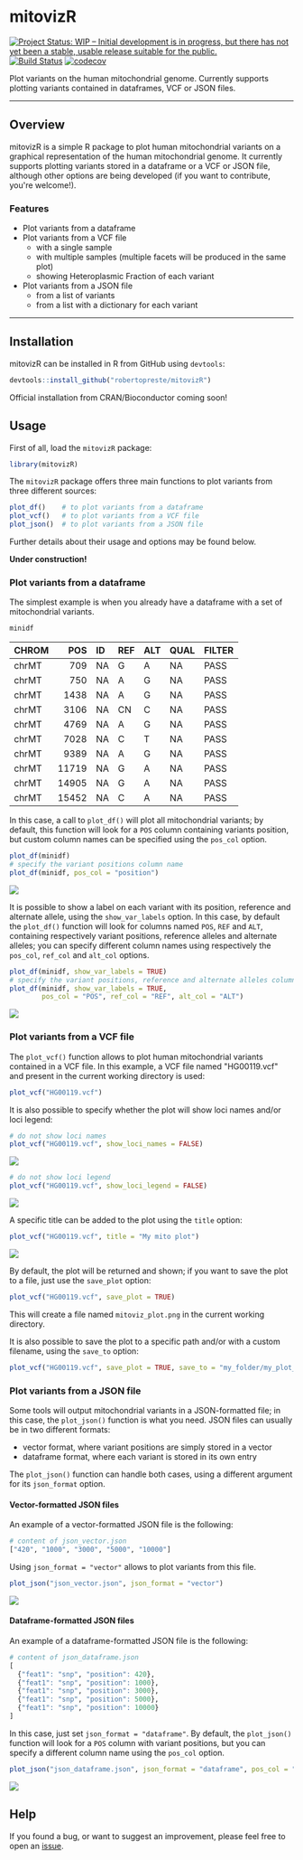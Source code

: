 
mitovizR
========

[![Project Status: WIP – Initial development is in progress, but there has not yet been a stable, usable release suitable for the public.](https://www.repostatus.org/badges/latest/wip.svg)](https://www.repostatus.org/#wip) [![Build Status](https://travis-ci.com/robertopreste/mitovizR.svg?branch=master)](https://travis-ci.com/robertopreste/mitovizR) [![codecov](https://codecov.io/gh/robertopreste/mitovizR/branch/master/graph/badge.svg)](https://codecov.io/gh/robertopreste/mitovizR)

Plot variants on the human mitochondrial genome. Currently supports plotting variants contained in dataframes, VCF or JSON files.

------------------------------------------------------------------------

Overview
--------

mitovizR is a simple R package to plot human mitochondrial variants on a graphical representation of the human mitochondrial genome. It currently supports plotting variants stored in a dataframe or a VCF or JSON file, although other options are being developed (if you want to contribute, you're welcome!).

### Features

-   Plot variants from a dataframe
-   Plot variants from a VCF file
    -   with a single sample
    -   with multiple samples (multiple facets will be produced in the same plot)
    -   showing Heteroplasmic Fraction of each variant
-   Plot variants from a JSON file
    -   from a list of variants
    -   from a list with a dictionary for each variant

------------------------------------------------------------------------

Installation
------------

mitovizR can be installed in R from GitHub using `devtools`:

``` r
devtools::install_github("robertopreste/mitovizR")
```

Official installation from CRAN/Bioconductor coming soon!

Usage
-----

First of all, load the `mitovizR` package:

``` r
library(mitovizR)
```

The `mitovizR` package offers three main functions to plot variants from three different sources:

``` r
plot_df()    # to plot variants from a dataframe 
plot_vcf()   # to plot variants from a VCF file 
plot_json()  # to plot variants from a JSON file 
```

Further details about their usage and options may be found below.

**Under construction!**

### Plot variants from a dataframe

The simplest example is when you already have a dataframe with a set of mitochondrial variants.

``` r
minidf 
```

| CHROM |    POS| ID  | REF | ALT | QUAL | FILTER |
|:------|------:|:----|:----|:----|:-----|:-------|
| chrMT |    709| NA  | G   | A   | NA   | PASS   |
| chrMT |    750| NA  | A   | G   | NA   | PASS   |
| chrMT |   1438| NA  | A   | G   | NA   | PASS   |
| chrMT |   3106| NA  | CN  | C   | NA   | PASS   |
| chrMT |   4769| NA  | A   | G   | NA   | PASS   |
| chrMT |   7028| NA  | C   | T   | NA   | PASS   |
| chrMT |   9389| NA  | A   | G   | NA   | PASS   |
| chrMT |  11719| NA  | G   | A   | NA   | PASS   |
| chrMT |  14905| NA  | G   | A   | NA   | PASS   |
| chrMT |  15452| NA  | C   | A   | NA   | PASS   |

In this case, a call to `plot_df()` will plot all mitochondrial variants; by default, this function will look for a `POS` column containing variants position, but custom column names can be specified using the `pos_col` option.

``` r
plot_df(minidf)
# specify the variant positions column name
plot_df(minidf, pos_col = "position")
```

![](man/figures/mitoviz_plot_df.png)

It is possible to show a label on each variant with its position, reference and alternate allele, using the `show_var_labels` option. In this case, by default the `plot_df()` function will look for columns named `POS`, `REF` and `ALT`, containing respectively variant positions, reference alleles and alternate alleles; you can specify different column names using respectively the `pos_col`, `ref_col` and `alt_col` options.

``` r
plot_df(minidf, show_var_labels = TRUE)
# specify the variant positions, reference and alternate alleles column names
plot_df(minidf, show_var_labels = TRUE, 
        pos_col = "POS", ref_col = "REF", alt_col = "ALT")
```

![](man/figures/mitoviz_plot_df_labels.png)

### Plot variants from a VCF file

The `plot_vcf()` function allows to plot human mitochondrial variants contained in a VCF file. In this example, a VCF file named "HG00119.vcf" and present in the current working directory is used:

``` r
plot_vcf("HG00119.vcf")
```

It is also possible to specify whether the plot will show loci names and/or loci legend:

``` r
# do not show loci names
plot_vcf("HG00119.vcf", show_loci_names = FALSE)
```

![](man/figures/mitoviz_plot_no_loci_names.png)

``` r
# do not show loci legend 
plot_vcf("HG00119.vcf", show_loci_legend = FALSE)
```

![](man/figures/mitoviz_plot_no_loci_legend.png)

A specific title can be added to the plot using the `title` option:

``` r
plot_vcf("HG00119.vcf", title = "My mito plot")
```

![](man/figures/mitoviz_plot_title.png)

By default, the plot will be returned and shown; if you want to save the plot to a file, just use the `save_plot` option:

``` r
plot_vcf("HG00119.vcf", save_plot = TRUE)
```

This will create a file named `mitoviz_plot.png` in the current working directory.

It is also possible to save the plot to a specific path and/or with a custom filename, using the `save_to` option:

``` r
plot_vcf("HG00119.vcf", save_plot = TRUE, save_to = "my_folder/my_plot_name.png")
```

### Plot variants from a JSON file

Some tools will output mitochondrial variants in a JSON-formatted file; in this case, the `plot_json()` function is what you need. JSON files can usually be in two different formats:

-   vector format, where variant positions are simply stored in a vector
-   dataframe format, where each variant is stored in its own entry

The `plot_json()` function can handle both cases, using a different argument for its `json_format` option.

#### Vector-formatted JSON files

An example of a vector-formatted JSON file is the following:

``` r
# content of json_vector.json
["420", "1000", "3000", "5000", "10000"]
```

Using `json_format = "vector"` allows to plot variants from this file.

``` r
plot_json("json_vector.json", json_format = "vector")
```

![](man/figures/mitoviz_plot_json_vector.png)

#### Dataframe-formatted JSON files

An example of a dataframe-formatted JSON file is the following:

``` r
# content of json_dataframe.json
[
  {"feat1": "snp", "position": 420},
  {"feat1": "snp", "position": 1000},
  {"feat1": "snp", "position": 3000},
  {"feat1": "snp", "position": 5000},
  {"feat1": "snp", "position": 10000}
]
```

In this case, just set `json_format = "dataframe"`. By default, the `plot_json()` function will look for a `POS` column with variant positions, but you can specify a different column name using the `pos_col` option.

``` r
plot_json("json_dataframe.json", json_format = "dataframe", pos_col = "position")
```

![](man/figures/mitoviz_plot_json_dataframe.png)

Help
----

If you found a bug, or want to suggest an improvement, please feel free to open an [issue](https://github.com/robertopreste/mitovizR/issues).
